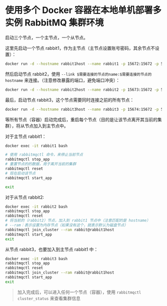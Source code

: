 # 使用多个 Docker 容器在本地单机部署多实例 RabbitMQ 集群环境

启动三个节点，一个主节点，一个从节点。

这里先启动一个节点 rabbit1，作为主节点（主节点设置账号密码，其余节点不设置）：

```bash
docker run -d --hostname rabbit1host --name rabbit1 -p 15672:15672 -p 5672:5672 -e RABBITMQ_ERLANG_COOKIE='rabbitcookie' -e RABBITMQ_DEFAULT_USER=user -e RABBITMQ_DEFAULT_PASS=123 rabbitmq:3.8-management-alpine
```

然后启动节点 rabbit2，使用 `--link $需要连接的节点的name:$需要连接的节点的hostname` 来连接。（注意修改暴露的端口，避免端口冲突）：

```bash
docker run -d --hostname rabbit2host --name rabbit2 -p 15673:15672 -p 5673:5672 --link rabbit1:rabbit1host -e RABBITMQ_ERLANG_COOKIE='rabbitcookie' rabbitmq:3.8-management-alpine
```

最后，启动节点 rabbit3，这个节点需要同时连接之前的所有节点：

```bash
docker run -d --hostname rabbit3host --name rabbit3 -p 15674:15672 -p 5674:5672 --link rabbit1:rabbit1host --link rabbit2:rabbit2host -e RABBITMQ_ERLANG_COOKIE='rabbitcookie' rabbitmq:3.8-management-alpine
```

等所有节点（容器）启动完成后，重启每个节点（目的是让该节点离开其当前的集群），将从节点加入到主节点中。

对于主节点 rabbit1：

```bash
docker exec -it rabbit1 bash

# 使用 rabbitmqctl 命令，来停止当前节点
rabbitmqctl stop_app
# 重置节点的的数据，用于离开当前的集群
rabbitmqctl reset
# 现在启动该节点
rabbitmqctl start_app

exit
```

对于从节点 rabbit2:

```bash
docker exec -it rabbit2 bash
rabbitmqctl stop_app
rabbitmqctl reset
# 将当前的（rabbit2）节点，加入到 rabbit1 节点中（注意匹配的是 hostname）
# --ram：表示设置为内存节点（如果没有这个，就表示默认为磁盘节点）
rabbitmqctl join_cluster --ram rabbit@rabbit1host
rabbitmqctl start_app
exit
```

从节点 rabbit3，也要加入到主节点 rabbit1 中：

```bash
docker exec -it rabbit3 bash
rabbitmqctl stop_app
rabbitmqctl reset
rabbitmqctl join_cluster --ram rabbit@rabbit1host
rabbitmqctl start_app
exit
```

> 加入完成后，可以进入任何一个节点（容器），使用 `rabbitmqctl cluster_status` 来查看集群信息

